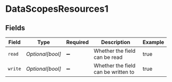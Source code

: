# DataScopesResources1


## Fields

| Field                               | Type                                | Required                            | Description                         | Example                             |
| ----------------------------------- | ----------------------------------- | ----------------------------------- | ----------------------------------- | ----------------------------------- |
| `read`                              | *Optional[bool]*                    | :heavy_minus_sign:                  | Whether the field can be read       | true                                |
| `write`                             | *Optional[bool]*                    | :heavy_minus_sign:                  | Whether the field can be written to | true                                |